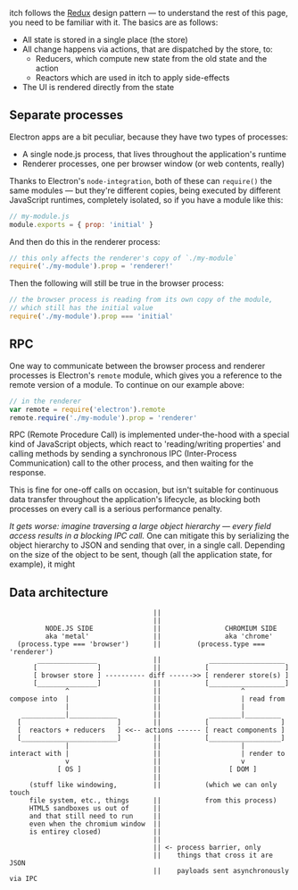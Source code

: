 
itch follows the [Redux][] design pattern — to understand the rest of this page,
you need to be familiar with it. The basics are as follows:

  * All state is stored in a single place (the store)
  * All change happens via actions, that are dispatched by the store, to:
    * Reducers, which compute new state from the old state and the action
    * Reactors which are used in itch to apply side-effects
  * The UI is rendered directly from the state

[Redux]: http://redux.js.org/index.html

## Separate processes

Electron apps are a bit peculiar, because they have two types of processes:

  * A single node.js process, that lives throughout the application's runtime
  * Renderer processes, one per browser window (or web contents, really)

Thanks to Electron's `node-integration`, both of these can `require()` the same
modules — but they're different copies, being executed by different JavaScript
runtimes, completely isolated, so if you have a module like this:

```JavaScript
// my-module.js
module.exports = { prop: 'initial' }
```

And then do this in the renderer process:

```JavaScript
// this only affects the renderer's copy of `./my-module`
require('./my-module').prop = 'renderer!'
```

Then the following will still be true in the browser process:

```JavaScript
// the browser process is reading from its own copy of the module,
// which still has the initial value
require('./my-module').prop === 'initial'
```

## RPC

One way to communicate between the browser process and renderer processes
is Electron's `remote` module, which gives you a reference to the remote version
of a module. To continue on our example above:

```JavaScript
// in the renderer
var remote = require('electron').remote
remote.require('./my-module').prop = 'renderer'
```

RPC (Remote Procedure Call) is implemented under-the-hood with a special kind
of JavaScript objects, which react to 'reading/writing properties' and calling
methods by sending a synchronous IPC (Inter-Process Communication) call to the
other process, and then waiting for the response.

This is fine for one-off calls on occasion, but isn't suitable for continuous
data transfer throughout the application's lifecycle, as blocking both processes
on every call is a serious performance penalty.

*It gets worse: imagine traversing a large object hierarchy — every field access
results in a blocking IPC call.* One can mitigate this by serializing the object
hierarchy to JSON and sending that over, in a single call. Depending on the size
of the object to be sent, though (all the application state, for example), it might

## Data architecture



```
                                    ||
                                    ||
         NODE.JS SIDE               ||                CHROMIUM SIDE
         aka 'metal'                ||                aka 'chrome'
  (process.type === 'browser')      ||         (process.type === 'renderer')
       _______________              ||            ___________________
      [               ]             ||           [                   ]
      [ browser store ] ---------- diff ------>> [ renderer store(s) ]
      [_______________]             ||           [___________________]
              ^                     ||                    ^
compose into  |                     ||                    | read from
              |                     ||                    |           
   ___________|____________         ||            ________|_________
  [                        ]        ||           [                  ]
  [  reactors + reducers   ] <<-- actions ------ [ react components ]
  [________________________]        ||           [__________________]
              |                     ||                    |
interact with |                     ||                    | render to
              v                     ||                    v
            [ OS ]                  ||                 [ DOM ]
                                    ||               
     (stuff like windowing,         ||           (which we can only touch
     file system, etc., things      ||           from this process)
     HTML5 sandboxes us out of      ||
     and that still need to run     ||
     even when the chromium window  ||
     is entirey closed)             ||
                                    ||
                                    || <- process barrier, only
                                    ||    things that cross it are JSON
                                    ||    payloads sent asynchronously via IPC
```
